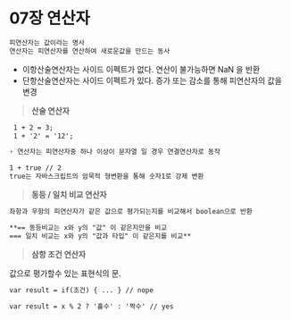 # 07장 연산자

```markdown
피연산자는 값이라는 명사
연산자는 피연산자를 연산하여 새로운값을 만드는 동사
```

- 이항산술연산자는 사이드 이펙트가 없다. 연산이 불가능하면 NaN 을 반환
- 단항산술연산자는 사이드 이펙트가 있다. 증가 또는 감소를 통해 피연산자의 값을 변경

> **산술 연산자**
> 

```markdown
 1 + 2 = 3;
 1 + '2' = '12';

+ 연산자는 피연산자중 하나 이상이 문자열 일 경우 연결연산자로 동작

1 + true // 2
true는 자바스크립트의 암묵적 형변환을 통해 숫자1로 강제 변환
```

> **동등 / 일치 비교 연산자**
> 

```markdown
좌항과 우항의 피연산자가 같은 값으로 평가되는지를 비교해서 boolean으로 반환

**== 동등비교는 x와 y의 "값" 이 같은지만을 비교
=== 일치 비교는 x와 y의 "값과 타입" 이 같은지를 비교**
```

> **삼항 조건 연산자**
> 

값으로 평가할수 있는 표현식의 문.

```markdown
var result = if(조건) { ... } // nope

var result = x % 2 ? '홀수' : '짝수' // yes
```
